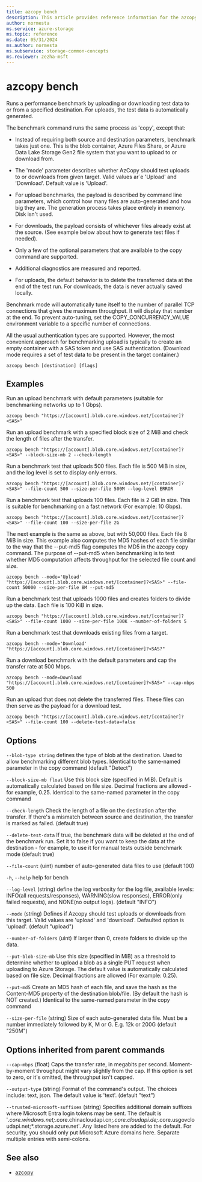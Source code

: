 ```yaml
---
title: azcopy bench
description: This article provides reference information for the azcopy bench command.
author: normesta
ms.service: azure-storage
ms.topic: reference
ms.date: 05/31/2024
ms.author: normesta
ms.subservice: storage-common-concepts
ms.reviewer: zezha-msft
---
```


# azcopy bench

Runs a performance benchmark by uploading or downloading test data to or from a specified destination. For uploads, the test data is automatically generated.

The benchmark command runs the same process as 'copy', except that:

- Instead of requiring both source and destination parameters, benchmark takes just one. This is the blob container, Azure Files Share, or Azure Data Lake Storage Gen2 file system that you want to upload to or download from.

- The 'mode' parameter describes whether AzCopy should test uploads to or downloads from given target. Valid values ar`e 'Upload'
    and 'Download'. Default value is 'Upload'.

- For upload benchmarks, the payload is described by command line parameters, which control how many files are auto-generated and 
    how big they are. The generation process takes place entirely in memory. Disk isn't used.

- For downloads, the payload consists of whichever files already exist at the source. (See example below about how to generate
    test files if needed).
  
- Only a few of the optional parameters that are available to the copy command are supported.
  
- Additional diagnostics are measured and reported.
  
- For uploads, the default behavior is to delete the transferred data at the end of the test run.  For downloads, the data is never actually saved locally.

Benchmark mode will automatically tune itself to the number of parallel TCP connections that gives the maximum throughput. It will display that number at the end. To prevent auto-tuning, set the COPY_CONCURRENCY_VALUE environment variable to a specific number of connections.

All the usual authentication types are supported. However, the most convenient approach for benchmarking upload is typically
to create an empty container with a SAS token and use SAS authentication. (Download mode requires a set of test data to be
present in the target container.)
  
```azcopy
azcopy bench [destination] [flags]
```

## Examples

Run an upload benchmark with default parameters (suitable for benchmarking networks up to 1 Gbps).

`azcopy bench "https://[account].blob.core.windows.net/[container]?<SAS>"`

Run an upload benchmark with a specified block size of 2 MiB and check the length of files after the transfer.

`azcopy bench "https://[account].blob.core.windows.net/[container]?<SAS>" --block-size-mb 2 --check-length`

Run a benchmark test that uploads 500 files. Each file is 500 MiB in size, and the log level is set to display only errors.

`azcopy bench "https://[account].blob.core.windows.net/[container]?<SAS>" --file-count 500 --size-per-file 500M --log-level ERROR`

Run a benchmark test that uploads 100 files. Each file is 2 GiB in size. This is suitable for benchmarking on a fast network (For example: 10 Gbps).

`azcopy bench "https://[account].blob.core.windows.net/[container]?<SAS>" --file-count 100 --size-per-file 2G`

The next example is the same as above, but with 50,000 files. Each file 8 MiB in size. This example also computes the MD5 hashes of each file similar to the way that the --put-md5 flag computes the MD5 in the azcopy copy command. The purpose of --put-md5 when benchmarking is to test whether MD5 computation affects throughput for the 
selected file count and size.

`azcopy bench --mode='Upload' "https://[account].blob.core.windows.net/[container]?<SAS>" --file-count 50000 --size-per-file 8M --put-md5`

Run a benchmark test that uploads 1000 files and creates folders to divide up the data. Each file is 100 KiB in size.

`azcopy bench "https://[account].blob.core.windows.net/[container]?<SAS>" --file-count 1000 --size-per-file 100K --number-of-folders 5`
 
Run a benchmark test that downloads existing files from a target.

`azcopy bench --mode='Download' "https://[account].blob.core.windows.net/[container]?<SAS?"`

Run a download benchmark with the default parameters and cap the transfer rate at 500 Mbps.

`azcopy bench --mode=Download "https://[account].blob.core.windows.net/[container]?<SAS>" --cap-mbps 500`

Run an upload that does not delete the transferred files. These files can then serve as the payload for a download test.

`azcopy bench "https://[account].blob.core.windows.net/[container]?<SAS>" --file-count 100 --delete-test-data=false`

## Options

`--blob-type string`    defines the type of blob at the destination. Used to allow benchmarking different blob types. Identical to the same-named parameter in the copy command (default "Detect")

`--block-size-mb float`    Use this block size (specified in MiB). Default is automatically calculated based on file size. Decimal fractions are allowed - for example, 0.25. Identical to the same-named parameter in the copy command

`--check-length` Check the length of a file on the destination after the transfer. If there's a mismatch between source and destination, the transfer is marked as failed. (default true)

`--delete-test-data`   If true, the benchmark data will be deleted at the end of the benchmark run.  Set it to false if you want to keep the data at the destination - for example, to use it for manual tests outside benchmark mode (default true)

`--file-count`    (uint)    number of auto-generated data files to use (default 100)

`-h`, `--help`    help for bench

`--log-level`    (string)    define the log verbosity for the log file, available levels: INFO(all requests/responses), WARNING(slow responses), ERROR(only failed requests), and NONE(no output logs). (default "INFO")

`--mode`    (string)    Defines if Azcopy should test uploads or downloads from this target. Valid values are 'upload' and 'download'. Defaulted option is 'upload'. (default "upload")

`--number-of-folders`    (uint)    If larger than 0, create folders to divide up the data.

`--put-blob-size-mb`  Use this size (specified in MiB) as a threshold to determine whether to upload a blob as a single PUT request when uploading to Azure Storage. The default value is automatically calculated based on file size. Decimal fractions are allowed (For example: 0.25).

`--put-md5`    Create an MD5 hash of each file, and save the hash as the Content-MD5 property of the destination blob/file. (By default the hash is NOT created.) Identical to the same-named parameter in the copy command

`--size-per-file`    (string)    Size of each auto-generated data file. Must be a number immediately followed by K, M or G. E.g. 12k or 200G (default "250M")

## Options inherited from parent commands

`--cap-mbps`    (float)    Caps the transfer rate, in megabits per second. Moment-by-moment throughput might vary slightly from the cap. If this option is set to zero, or it's omitted, the throughput isn't capped.

`--output-type`    (string)    Format of the command's output. The choices include: text, json. The default value is 'text'. (default "text")

`--trusted-microsoft-suffixes`    (string)    Specifies additional domain suffixes where Microsoft Entra login tokens may be sent.  The default is '*.core.windows.net;*.core.chinacloudapi.cn;*.core.cloudapi.de;*.core.usgovcloudapi.net;*.storage.azure.net'. Any listed here are added to the default. For security, you should only put Microsoft Azure domains here. Separate multiple entries with semi-colons.

## See also

- [azcopy](storage-ref-azcopy.md)
